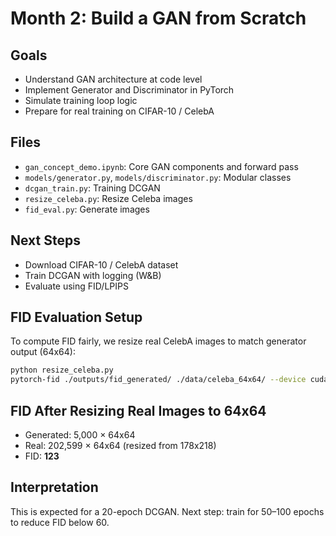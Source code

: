 # Month 2: Build a GAN from Scratch

## Goals

- Understand GAN architecture at code level
- Implement Generator and Discriminator in PyTorch
- Simulate training loop logic
- Prepare for real training on CIFAR-10 / CelebA

## Files

- `gan_concept_demo.ipynb`: Core GAN components and forward pass
- `models/generator.py`, `models/discriminator.py`: Modular classes
- `dcgan_train.py`: Training DCGAN
- `resize_celeba.py`: Resize Celeba images
- `fid_eval.py`: Generate images

## Next Steps

- Download CIFAR-10 / CelebA dataset
- Train DCGAN with logging (W&B)
- Evaluate using FID/LPIPS

## FID Evaluation Setup

To compute FID fairly, we resize real CelebA images to match generator output (64x64):

```bash
python resize_celeba.py
pytorch-fid ./outputs/fid_generated/ ./data/celeba_64x64/ --device cuda
```

## FID After Resizing Real Images to 64x64

- Generated: 5,000 × 64x64
- Real: 202,599 × 64x64 (resized from 178x218)
- FID: **123**

## Interpretation

This is expected for a 20-epoch DCGAN. Next step: train for 50–100 epochs to reduce FID below 60.
